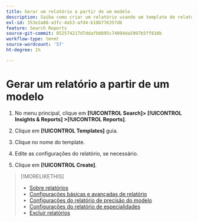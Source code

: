 ```yaml
---
title: Gerar um relatório a partir de um modelo
description: Saiba como criar um relatório usando um template de relatório.
exl-id: 353e2a88-a3fc-4a53-afd4-b18b776357db
feature: Search Reports
source-git-commit: 052574217d7ddafb8895c74094da5997b5ff83db
workflow-type: tm+mt
source-wordcount: '57'
ht-degree: 1%

---
```


# Gerar um relatório a partir de um modelo

1. No menu principal, clique em **[!UICONTROL Search]> [!UICONTROL Insights & Reports] >[!UICONTROL Reports]**.

1. Clique em **[!UICONTROL Templates]** guia.

1. Clique no nome do template.

1. Edite as configurações do relatório, se necessário.

1. Clique em **[!UICONTROL Create]**.

>[!MORELIKETHIS]
>
>* [Sobre relatórios](/help/search-social-commerce/reports/report-about.md)
>* [Configurações básicas e avançadas de relatório](/help/search-social-commerce/reports/management/basic-advanced/basic-advanced-report-settings.md)
>* [Configurações do relatório de precisão do modelo](/help/search-social-commerce/reports/management/model-accuracy/model-accuracy-report-settings.md)
>* [Configurações do relatório de especialidades](/help/search-social-commerce/reports/management/specialty/specialty-report-settings.md)
>* [Excluir relatórios](/help/search-social-commerce/reports/management/report-delete.md)
